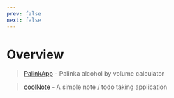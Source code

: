 ```yaml
---
prev: false
next: false
---
```

# Overview

> [PalinkApp](palinkapp.html) - Palinka alcohol by volume calculator

> [coolNote](coolnote.html) - A simple note / todo taking application

